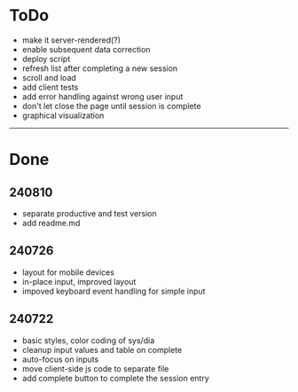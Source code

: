 # ToDo
- make it server-rendered(?)
- enable subsequent data correction
- deploy script
- refresh list after completing a new session
- scroll and load
- add client tests
- add error handling against wrong user input
- don't let close the page until session is complete
- graphical visualization

---
# Done
## 240810
- separate productive and test version
- add readme.md

## 240726
- layout for mobile devices
- in-place input, improved layout
- impoved keyboard event handling for simple input
## 240722
- basic styles, color coding of sys/dia
- cleanup input values and table on complete
- auto-focus on inputs
- move client-side js code to separate file
- add complete button to complete the session entry